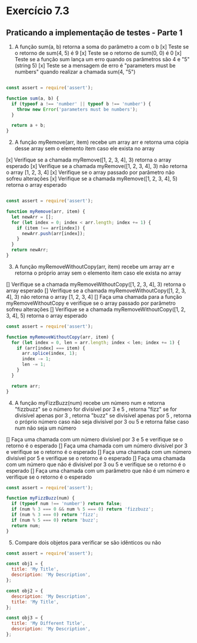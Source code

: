 # Exercício 7.3

## Praticando a implementação de testes - Parte 1


1. A função sum(a, b) retorna a soma do parâmetro a com o b
[x] Teste se o retorno de sum(4, 5) é 9
[x] Teste se o retorno de sum(0, 0) é 0
[x] Teste se a função sum lança um erro quando os parâmetros são 4 e "5" (string 5)
[x] Teste se a mensagem de erro é "parameters must be numbers" quando realizar a chamada sum(4, "5")

``` javascript

const assert = require('assert');

function sum(a, b) {
  if (typeof a !== 'number' || typeof b !== 'number') {
    throw new Error('parameters must be numbers');
  }

  return a + b;
}

```

2. A função myRemove(arr, item) recebe um array arr e retorna uma cópia desse array sem o elemento item caso ele exista no array

[x] Verifique se a chamada myRemove([1, 2, 3, 4], 3) retorna o array esperado
[x] Verifique se a chamada myRemove([1, 2, 3, 4], 3) não retorna o array [1, 2, 3, 4]
[x] Verifique se o array passado por parâmetro não sofreu alterações
[x] Verifique se a chamada myRemove([1, 2, 3, 4], 5) retorna o array esperado

```javascript

const assert = require('assert');

function myRemove(arr, item) {
  let newArr = [];
  for (let index = 0; index < arr.length; index += 1) {
    if (item !== arr[index]) {
      newArr.push(arr[index]);
    }
  }
  return newArr;
}

```

3. A função myRemoveWithoutCopy(arr, item) recebe um array arr e retorna o próprio array sem o elemento item caso ele exista no array

[] Verifique se a chamada myRemoveWithoutCopy([1, 2, 3, 4], 3) retorna o array esperado
[] Verifique se a chamada myRemoveWithoutCopy([1, 2, 3, 4], 3) não retorna o array [1, 2, 3, 4]
[] Faça uma chamada para a função myRemoveWithoutCopy e verifique se o array passado por parâmetro sofreu alterações
[] Verifique se a chamada myRemoveWithoutCopy([1, 2, 3, 4], 5) retorna o array esperado

``` javascript
const assert = require('assert');

function myRemoveWithoutCopy(arr, item) {
  for (let index = 0, len = arr.length; index < len; index += 1) {
    if (arr[index] === item) {
      arr.splice(index, 1);
      index -= 1;
      len -= 1;
    }
  }

  return arr;
}

```
4. A função myFizzBuzz(num) recebe um número num e retorna "fizzbuzz" se o número for divisível por 3 e 5 , retorna "fizz" se for divisível apenas por 3 , retorna "buzz" se divisível apenas por 5 , retorna o próprio número caso não seja divisível por 3 ou 5 e retorna false caso num não seja um número

[] Faça uma chamada com um número divisível por 3 e 5 e verifique se o retorno é o esperado
[] Faça uma chamada com um número divisível por 3 e verifique se o retorno é o esperado
[] Faça uma chamada com um número divisível por 5 e verifique se o retorno é o esperado
[] Faça uma chamada com um número que não é divisível por 3 ou 5 e verifique se o retorno é o esperado
[] Faça uma chamada com um parâmetro que não é um número e verifique se o retorno é o esperado

```javascript
const assert = require('assert');

function myFizzBuzz(num) {
  if (typeof num !== 'number') return false;
  if (num % 3 === 0 && num % 5 === 0) return 'fizzbuzz';
  if (num % 3 === 0) return 'fizz';
  if (num % 5 === 0) return 'buzz';
  return num;
}

```
5. Compare dois objetos para verificar se são idênticos ou não

```javascript
const assert = require('assert');

const obj1 = {
  title: 'My Title',
  description: 'My Description',
};

const obj2 = {
  description: 'My Description',
  title: 'My Title',
};

const obj3 = {
  title: 'My Different Title',
  description: 'My Description',
};

```
